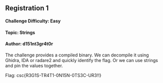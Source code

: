 ## Registration 1

#### Challenge Difficulty: Easy
#### Topic: Strings
#### Author: d151nt3gr4t0r

The challenge provides a compiled binary. We can decompile it using Ghidra, IDA or radare2 and quickly identify the flag. Or we can use strings and pin the values together.

Flag: csc{R3G1S-TR4T1-0N15N-0TS3C-UR3!!}